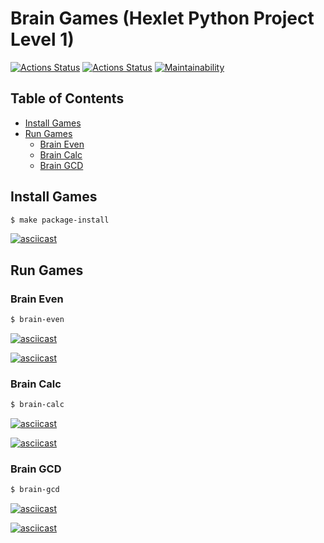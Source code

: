 # Brain Games (Hexlet Python Project Level 1)

[![Actions Status](https://github.com/neihaoo/python-project-lvl1/workflows/hexlet-check/badge.svg)](https://github.com/neihaoo/python-project-lvl1/actions)
[![Actions Status](https://github.com/neihaoo/python-project-lvl1/workflows/project-check/badge.svg)](https://github.com/neihaoo/python-project-lvl1/actions)
[![Maintainability](https://api.codeclimate.com/v1/badges/a7a2ef83b89bcd94d1f1/maintainability)](https://codeclimate.com/github/neihaoo/python-project-lvl1/maintainability)

## Table of Contents

- [Install Games](#Install-Games)
- [Run Games](#Run-Games)
  - [Brain Even](#Brain-Even)
  - [Brain Calc](#Brain-Calc)
  - [Brain GCD](#Brain-GCD)

## Install Games

```sh
$ make package-install
```

[![asciicast](https://asciinema.org/a/A0ggLHqUOvlhmWd0NRywNuhml.svg)](https://asciinema.org/a/A0ggLHqUOvlhmWd0NRywNuhml)

## Run Games

### Brain Even

```sh
$ brain-even
```

[![asciicast](https://asciinema.org/a/5uGhFLFaWdWnhSFe7A5uBNqaM.svg)](https://asciinema.org/a/5uGhFLFaWdWnhSFe7A5uBNqaM)

[![asciicast](https://asciinema.org/a/UTLhILdA5V3Jhd5oqb4RVgtQt.svg)](https://asciinema.org/a/UTLhILdA5V3Jhd5oqb4RVgtQt)

### Brain Calc

```sh
$ brain-calc
```

[![asciicast](https://asciinema.org/a/YJthUKg71m8M2iHTGMgeNZ8CI.svg)](https://asciinema.org/a/YJthUKg71m8M2iHTGMgeNZ8CI)

[![asciicast](https://asciinema.org/a/B4jaEiB3tqT8fNufpLgpxf5hw.svg)](https://asciinema.org/a/B4jaEiB3tqT8fNufpLgpxf5hw)

### Brain GCD

```sh
$ brain-gcd
```

[![asciicast](https://asciinema.org/a/Aya4ijnIIUjrih5HEjAwy0OXA.svg)](https://asciinema.org/a/Aya4ijnIIUjrih5HEjAwy0OXA)

[![asciicast](https://asciinema.org/a/WsnnmlVZ04ZFD5VQ2lMeDJ1GB.svg)](https://asciinema.org/a/WsnnmlVZ04ZFD5VQ2lMeDJ1GB)
